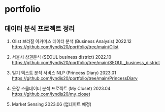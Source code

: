 # portfolio
데이터 분석 프로젝트 정리
---
1. Olist 브라질 이커머스 데이터 분석 (Business Analysis) 2022.12 <br>
https://github.com/lyndis20/portfolio/tree/main/Olist

2. 서울시 상권분석 (SEOUL business district) 2022.10 <br>
https://github.com/lyndis20/portfolio/tree/main/SEOUL_business_district

3. 일기 텍스트 분석 서비스 NLP (Princess Diary) 2023.01 <br>
https://github.com/lyndis20/portfolio/tree/main/PrincessDiary

4. 옷장 스몰데이터 분석 프로젝트 (My Closet) 2023.04 <br>
https://github.com/lyndis20/my_closet

5. Market Sensing 2023.06 (업데이트 예정)
